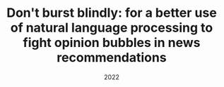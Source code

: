 ---
title: "Don't burst blindly: for a better use of natural language processing to fight opinion bubbles in news recommendations"
collection: publications
category: workshops
permalink: /publication/2022_PoliticalNLP
date: 2022
venue: 'First Workshop on Natural Language Processing for Political Science'
paperurl: 'http://celinatreuillier.github.io/files/publications/Dufraisse_politicalNLP_2022.pdf'
citation: 'Dufraisse, E., Treuillier, C., Brun, A., Tourille, J., Castagnos, S., & Popescu, A. (2022, June). Dont burst blindly: for a better use of natural language processing to fight opinion bubbles in news recommendations. In First Workshop on Natural Language Processing for Political Science (pp. 79-85).'
---